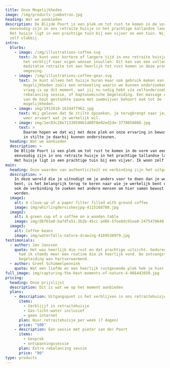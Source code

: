 ```yaml
---
title: Onze Mogelijkheden
image: /img/products-jumbotron.jpg
heading: Wat we aanbieden
description: De Blijde Poort is een plek om tot rust te komen in de vorm van een
  eenvoudig zijn in ons retraite huisje in het prachtige Sallandse landschap.
  Het huisje ligt in een prachtige tuin bij een vijver en een tuin. Wij wonen
  zelf vlakbij.
intro:
  blurbs:
    - image: /img/illustrations-coffee.svg
      text: Je kunt voor kortere of langere tijd in ons retraite huisje verblijven en
        het verblijf naar eigen wensen invullen. Dit kan van een volledige
        meditatie retraite tot aan heerlijk tot rust komen in deze prachtige
        omgeving.
    - image: /img/illustrations-coffee-gear.svg
      text: Je kunt alleen het huisje huren maar ook gebruik maken van extra
        mogelijkheden zoals een ontmoeting waarin we kunnen onderzoeken wat jouw
        vraag is op dit moment, wat jij nu nodig hebt via zelfonderzoek, een
        rebalancing sessie, of haptonomische begeleiding. Een massage en gebruik
        van de hout gestookte sauna met zwemvijver behoort ook tot de
        mogelijkheden.
    - image: img/1912618-1634477962.jpg
      text: Wij geloven dat de stilte opzoeken, je terugbrengt naar jezelf waardoor je
        weer ervaart wat je werkelijk wil.
    - image: img/1ec03c28e71339598b1d60f0e02ed2de-3778056086.jpg
      text: >
        Daarom hopen we dat wij met deze plek en onze ervaring in bewustwoording
        in stilte je daarbij kunnen ondersteunen.
  heading: Wat we aanbieden
  description: >
    De Blijde Poort is een plek om tot rust te komen in de vorm van een
    eenvoudig zijn in ons retraite huisje in het prachtige Sallandse landschap.
    Het huisje ligt in een prachtige tuin bij een vijver. Ik woon zelf vlakbij.
main:
  heading: Onze waarden van authenticiteit en verbinding zijn het uitgangspunt
  description: >
    In deze wereld die je uitnodigt om je anders voor te doen dan je werkelijk
    bent, is het belangrijk terug te keren naar wie je werkelijk bent en daarbij
    ook de verbinding te zoeken met andere mensen om hier samen bewust in te
    worden.
  image1:
    alt: A close-up of a paper filter filled with ground coffee
    image: img/whirlingdervishesjpg-4115168788.jpg
  image2:
    alt: A green cup of a coffee on a wooden table
    image: img/dbf63a0-ba7dfa51-3b2b-45cc-a466-5fee8dc91ea0-2475470640.jpg
  image3:
    alt: Coffee beans
    image: img/waterfalls-nature-drawing-4169538979.jpg
testimonials:
  - author: Jan Janssen
    quote: Het was heerlijk die rust en dat prachtige uitzicht. Gedurende de week
      had ik steeds meer een routine die ik heerlijk vond. De ontvangst en
      begeleiding was hartverwarmend.
  - author: Greet Schimmelpennink
    quote: Wat een liefde en een heerlijk rustgevende plek heb je hier Pieter!
full_image: img/capturing-the-best-moments-of-nature-4-966442650.jpg
pricing:
  heading: Onze prijslijst
  description: Dit is wat we op het moment aanbieden
  plans:
    - description: Uitgangspunt is het verblijven in ons retraitehuisje.
      items:
        - Verblijjf in retraitehuisje
        - Gas-licht-water inclusief
        - geen internet
      plan: Huur retraitehuisje per week (7 dagen)
      price: "500"
    - description: Een sessie met pieter van der Poort
      items:
        - Gesprek
        - ontspanningssessie
      plan: Extra rebalancing sessie
      price: "90"
type: products
---
```

